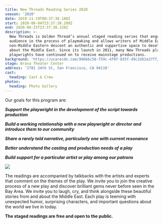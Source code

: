 ```yaml
---
title: New Threads Reading Series 2020
season: '2020'
date: 2019-11-19T00:37:38.180Z
start: 2020-08-04T23:37:38.209Z
end: 2020-08-25T23:37:38.228Z
description: >-
  New Threads is Golden Thread’s annual staged reading series that engages its
  audience in the process of playmaking and allows writers of Middle Eastern and
  non-Middle Eastern descent an authentic and supportive space to develop work
  about the Middle East. Since its launch in 2011, many New Threads plays and
  playwrights have continued on to receive mainstage productions.
background: 'https://ucarecdn.com/996b6c58-f59c-4f0f-835f-d9c3262a37ff/'
stage: Brava Theater Center
address: '2781 24th St, San Francisco, CA 94110'
cast:
  heading: Cast & Crew
photos:
  heading: Photo Gallery
---
```

Our goals for this program are:

_**Support the playwright in the development of the script towards production**_

_**Build a working relationship with a new playwright or director and introduce them to our community**_

_**Share a rarely told narrative, particularly one with current resonance**_

_**Better understand the casting and production needs of a play**_

_**Build support for a particular artist or play among our patrons**_

![](https://ucarecdn.com/422470ee-5092-41d8-a9af-557253077f4e/)

The readings are accompanied by talkbacks with the artists and experts that comment on the themes of the play. We invite you to join the creative process of a new play and discover brilliant gems never before seen in the Bay Area. We invite you to laugh, cry, and think alongside these beautiful stories from and about the Middle East. Each play is teeming with unexpected humor, surprising characters, and important questions about the world we live in today.

**The staged readings are free and open to the public.**
